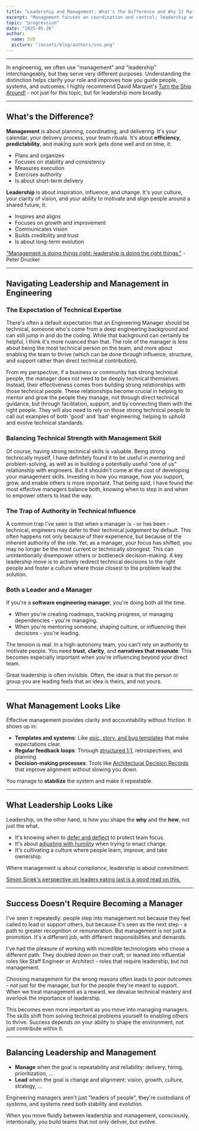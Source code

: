 ```yaml
---
title: "Leadership and Management: What's the Difference and Why It Matters"
excerpt: "Management focuses on coordination and control; leadership on vision and influence. This post explores both, and how to consciously shift between them to build healthier systems, stronger teams, and more thoughtful outcomes."
topic: "progression"
date: "2025-05-26"
author:
  name: SVO
  picture: "/assets/blog/authors/svo.png"
---
```


---

In engineering, we often use "management" and "leadership" interchangeably, but they serve very different purposes. Understanding the distinction helps clarify your role and improves how you guide people, systems, and outcomes. I highly recommend David Marquet's [Turn the Ship Around!](https://davidmarquet.com/books/turn-the-ship-around-book/) - not just for this topic, but for leadership more broadly.

---

## What's the Difference?

**Management** is about planning, coordinating, and delivering. It's your calendar, your delivery process, your team rituals. It's about **efficiency**, **predictability**, and making sure work gets done well and on time, it:

- Plans and organizes
- Focuses on stability and consistency
- Measures execution
- Exercises authority
- Is about short-term delivery

**Leadership** is about inspiration, influence, and change. It's your culture, your clarity of vision, and your ability to motivate and align people around a shared future, it:

- Inspires and aligns
- Focuses on growth and improvement
- Communicates vision
- Builds credibility and trust
- Is about long-term evolution

["Management is doing things right; leadership is doing the right things."](https://www.brainyquote.com/quotes/peter_drucker_131083) - Peter Drucker

---

## Navigating Leadership and Management in Engineering

### The Expectation of Technical Expertise

There's often a default expectation that an Engineering Manager should be technical, someone who's come from a deep engineering background and can still jump in and do the coding. While that background can certainly be helpful, I think it's more nuanced than that. The role of the manager is less about being the most technical person on the team, and more about enabling the team to thrive (which can be done through influence, structure, and support rather than direct technical contribution).

From my perspective, if a business or community has strong technical people, the manager does not need to be deeply technical themselves. Instead, their effectiveness comes from building strong relationships with those technical people. These relationships become crucial in helping to mentor and grow the people they manage, not through direct technical guidance, but through facilitation, support, and by connecting them with the right people. They will also need to rely on those strong technical people to call out examples of both 'good' and 'bad' engineering, helping to uphold and evolve technical standards.

### Balancing Technical Strength with Management Skill

Of course, having strong technical skills is valuable. Being strong technically myself, I have definitely found it to be useful in mentoring and problem-solving, as well as in building a potentially useful "one of us" relationship with engineers. But it shouldn't come at the cost of developing your management skills. Investing in how you manage, how you support, grow, and enable others is more important. That being said, I have found the most effective managers balance both, knowing when to step in and when to empower others to lead the way.

### The Trap of Authority in Technical Influence

A common trap I've seen is that when a manager is - or has been - technical, engineers may defer to their technical judgement by default. This often happens not only because of their experience, but because of the inherent authority of the role. Yet, as a manager, your focus has shifted, you may no longer be the most current or technically strongest. This can unintentionally disempower others or bottleneck decision-making. A key leadership move is to actively redirect technical decisions to the right people and foster a culture where those closest to the problem lead the solution.

### Both a Leader and a Manager

If you're a **software engineering manager**, you're doing both all the time.

- When you're creating roadmaps, tracking progress, or managing dependencies - you're managing.
- When you're mentoring someone, shaping culture, or influencing their decisions - you're leading.

The tension is real. In a high-autonomy team, you can't rely on authority to motivate people. You need **trust**, **clarity**, and **narratives that resonate**. This becomes especially important when you're influencing beyond your direct team.

Great leadership is often invisible. Often, the ideal is that the person or group you are leading feels that an idea is theirs, and not yours.

---

## What Management Looks Like

Effective management provides clarity and accountability without friction. It shows up in:

- **Templates and systems**: Like [epic, story, and bug templates](epic-story-and-bug-templates) that make expectations clear.
- **Regular feedback loops**: Through [structured 1:1](1-on-1-structure), retrospectives, and planning.
- **Decision-making processes**: Tools like [Architectural Decision Records](making-better-decisions-with-adr) that improve alignment without slowing you down.

You manage to **stabilize** the system and make it repeatable.

---

## What Leadership Looks Like

Leadership, on the other hand, is how you shape the **why** and the **how**, not just the what.

- It's knowing when to [defer and deflect](deflect-and-defer) to protect team focus.
- It's about [adjusting with humility](agree-and-adjust) when trying to enact change.
- It's cultivating a culture where people learn, improve, and take ownership.

Where management is about _compliance_, leadership is about _commitment_.

[Simon Sinek's perspective on leaders eating last is a good read on this.](https://simonsinek.com/books/leaders-eat-last/)

---

## Success Doesn't Require Becoming a Manager

I've seen it repeatedly: people step into management not because they feel called to lead or support others, but because it's seen as the next step - a path to greater recognition or remuneration. But management is not just a promotion. It's a different job, with different responsibilities and demands.

I've had the pleasure of working with incredible technologists who chose a different path. They doubled down on their craft, or leaned into influential roles like Staff Engineer or Architect - roles that require leadership, but not management.

Choosing management for the wrong reasons often leads to poor outcomes - not just for the manager, but for the people they're meant to support. When we treat management as a reward, we devalue technical mastery and overlook the importance of leadership.

This becomes even more important as you move into managing managers. The skills shift from solving technical problems yourself to enabling others to thrive. Success depends on your ability to shape the environment, not just contribute within it.

---

## Balancing Leadership and Management

- **Manage** when the goal is repeatability and reliability: delivery, hiring, prioritization, ...
- **Lead** when the goal is change and alignment: vision, growth, culture, strategy, ...

Engineering managers aren't just "leaders of people", they're custodians of _systems_, and systems need both stability and evolution.

When you move fluidly between leadership and management, consciously, intentionally, you build teams that not only deliver, but evolve.
